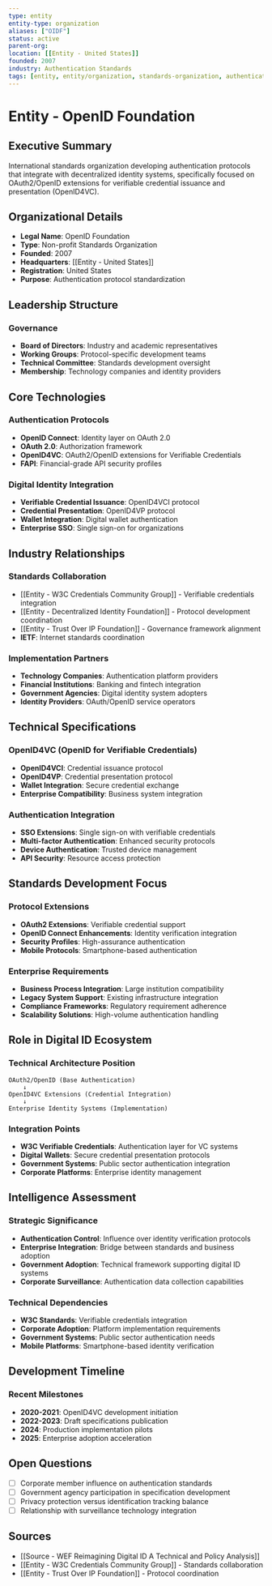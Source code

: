```yaml
---
type: entity
entity-type: organization
aliases: ["OIDF"]
status: active
parent-org:
location: [[Entity - United States]]
founded: 2007
industry: Authentication Standards
tags: [entity, entity/organization, standards-organization, authentication, digital-identity]
---
```


# Entity - OpenID Foundation

## Executive Summary
International standards organization developing authentication protocols that integrate with decentralized identity systems, specifically focused on OAuth2/OpenID extensions for verifiable credential issuance and presentation (OpenID4VC).

## Organizational Details
- **Legal Name**: OpenID Foundation
- **Type**: Non-profit Standards Organization
- **Founded**: 2007
- **Headquarters**: [[Entity - United States]]
- **Registration**: United States
- **Purpose**: Authentication protocol standardization

## Leadership Structure
### Governance
- **Board of Directors**: Industry and academic representatives
- **Working Groups**: Protocol-specific development teams
- **Technical Committee**: Standards development oversight
- **Membership**: Technology companies and identity providers

## Core Technologies
### Authentication Protocols
- **OpenID Connect**: Identity layer on OAuth 2.0
- **OAuth 2.0**: Authorization framework
- **OpenID4VC**: OAuth2/OpenID extensions for Verifiable Credentials
- **FAPI**: Financial-grade API security profiles

### Digital Identity Integration
- **Verifiable Credential Issuance**: OpenID4VCI protocol
- **Credential Presentation**: OpenID4VP protocol
- **Wallet Integration**: Digital wallet authentication
- **Enterprise SSO**: Single sign-on for organizations

## Industry Relationships

### Standards Collaboration
- [[Entity - W3C Credentials Community Group]] - Verifiable credentials integration
- [[Entity - Decentralized Identity Foundation]] - Protocol development coordination
- [[Entity - Trust Over IP Foundation]] - Governance framework alignment
- **IETF**: Internet standards coordination

### Implementation Partners
- **Technology Companies**: Authentication platform providers
- **Financial Institutions**: Banking and fintech integration
- **Government Agencies**: Digital identity system adopters
- **Identity Providers**: OAuth/OpenID service operators

## Technical Specifications

### OpenID4VC (OpenID for Verifiable Credentials)
- **OpenID4VCI**: Credential issuance protocol
- **OpenID4VP**: Credential presentation protocol
- **Wallet Integration**: Secure credential exchange
- **Enterprise Compatibility**: Business system integration

### Authentication Integration
- **SSO Extensions**: Single sign-on with verifiable credentials
- **Multi-factor Authentication**: Enhanced security protocols
- **Device Authentication**: Trusted device management
- **API Security**: Resource access protection

## Standards Development Focus

### Protocol Extensions
- **OAuth2 Extensions**: Verifiable credential support
- **OpenID Connect Enhancements**: Identity verification integration
- **Security Profiles**: High-assurance authentication
- **Mobile Protocols**: Smartphone-based authentication

### Enterprise Requirements
- **Business Process Integration**: Large institution compatibility
- **Legacy System Support**: Existing infrastructure integration
- **Compliance Frameworks**: Regulatory requirement adherence
- **Scalability Solutions**: High-volume authentication handling

## Role in Digital ID Ecosystem

### Technical Architecture Position
```
OAuth2/OpenID (Base Authentication)
    ↓
OpenID4VC Extensions (Credential Integration)
    ↓
Enterprise Identity Systems (Implementation)
```

### Integration Points
- **W3C Verifiable Credentials**: Authentication layer for VC systems
- **Digital Wallets**: Secure credential presentation protocols
- **Government Systems**: Public sector authentication integration
- **Corporate Platforms**: Enterprise identity management

## Intelligence Assessment

### Strategic Significance
- **Authentication Control**: Influence over identity verification protocols
- **Enterprise Integration**: Bridge between standards and business adoption
- **Government Adoption**: Technical framework supporting digital ID systems
- **Corporate Surveillance**: Authentication data collection capabilities

### Technical Dependencies
- **W3C Standards**: Verifiable credentials integration
- **Corporate Adoption**: Platform implementation requirements
- **Government Systems**: Public sector authentication needs
- **Mobile Platforms**: Smartphone-based identity verification

## Development Timeline
### Recent Milestones
- **2020-2021**: OpenID4VC development initiation
- **2022-2023**: Draft specifications publication
- **2024**: Production implementation pilots
- **2025**: Enterprise adoption acceleration

## Open Questions
- [ ] Corporate member influence on authentication standards
- [ ] Government agency participation in specification development
- [ ] Privacy protection versus identification tracking balance
- [ ] Relationship with surveillance technology integration

## Sources
- [[Source - WEF Reimagining Digital ID A Technical and Policy Analysis]]
- [[Entity - W3C Credentials Community Group]] - Standards collaboration
- [[Entity - Trust Over IP Foundation]] - Protocol coordination
